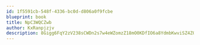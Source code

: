 ```yaml
---
id: 1f5591cb-548f-4336-bc0d-d806a0f9fcbe
blueprint: book
title: NpC3WQCZwb
author: KxRanpjzjv
description: 8Gigg6FqY2zV238sCWDn2s7w4eWZomzZ18mO0KDfIO6a8YdmbKwviSZ4ZQazIKEIx0jODS63rmMkzJB2Pl2FCSpDyJhuoij8eb42
---
```

